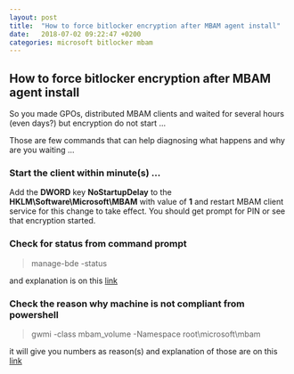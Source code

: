 ```yaml
---
layout: post
title:  "How to force bitlocker encryption after MBAM agent install"
date:   2018-07-02 09:22:47 +0200
categories: microsoft bitlocker mbam
---
```


## How to force bitlocker encryption after MBAM agent install

So you made GPOs, distributed MBAM clients and waited for several hours (even days?) but encryption do not start ...

Those are few commands that can help diagnosing what happens and why are you waiting ...

### Start the client within minute(s) ...
Add the **DWORD** key **NoStartupDelay** to the 
**HKLM\Software\Microsoft\MBAM**
with value of **1** 
and restart MBAM client service for this change to take effect. You should get prompt for PIN or see that encryption started.

### Check for status from command prompt
> manage-bde -status

and explanation is on this [link](https://docs.microsoft.com/en-us/windows-server/administration/windows-commands/manage-bde)

### Check the reason why machine is not compliant from powershell
> gwmi -class mbam_volume -Namespace root\microsoft\mbam

it will give you numbers as reason(s) and explanation of those are on this [link](https://docs.microsoft.com/en-us/microsoft-desktop-optimization-pack/mbam-v25/determining-why-a-device-receives-a-noncompliance-message "Determining why a Device Receives a Noncompliance Message") 
